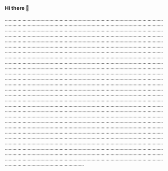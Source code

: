 ### Hi there 👋

..................................................................................................................................................................................................................................................................................................................................................................................................................................................................................................................................................................................................................................................................................................................................................................................................................................................................................................................................................................................................................................................................................................................................................................................................................................................................................................................................................................................................................................................................................................................................................................................................................................................................................................................................................................................................................................................................................................................................................................................................................................................................................................................................................................................................................................................................................................................................................................................................................................................................................................................................................................................................................................................................................................................................................................................................................................................................................................................................................................................................................................................................................................................................................................................................................................................................................................................................................................................................................................................................................................................................................